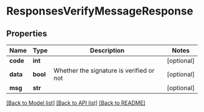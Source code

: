 # ResponsesVerifyMessageResponse

## Properties
Name | Type | Description | Notes
------------ | ------------- | ------------- | -------------
**code** | **int** |  | [optional] 
**data** | **bool** | Whether the signature is verified or not | [optional] 
**msg** | **str** |  | [optional] 

[[Back to Model list]](../README.md#documentation-for-models) [[Back to API list]](../README.md#documentation-for-api-endpoints) [[Back to README]](../README.md)

